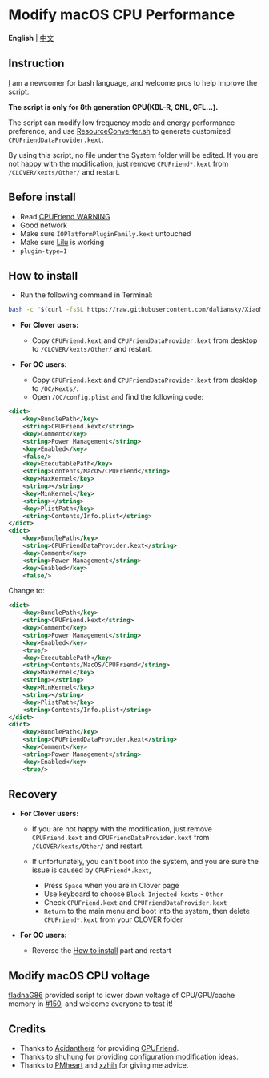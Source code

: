 # Modify macOS CPU Performance

**English** | [中文](README_CN.md)

## Instruction

[I](https://github.com/stevezhengshiqi) am a newcomer for bash language, and welcome pros to help improve the script.

**The script is only for 8th generation CPU(KBL-R, CNL, CFL...).**

The script can modify low frequency mode and energy performance preference, and use [ResourceConverter.sh](https://github.com/acidanthera/CPUFriend/tree/master/ResourceConverter) to generate customized `CPUFriendDataProvider.kext`.

By using this script, no file under the System folder will be edited. If you are not happy with the modification, just remove `CPUFriend*.kext` from `/CLOVER/kexts/Other/` and restart.


## Before install

- Read [CPUFriend WARNING](https://github.com/acidanthera/CPUFriend/blob/master/Instructions.md#warning)
- Good network
- Make sure `IOPlatformPluginFamily.kext` untouched
- Make sure [Lilu](https://github.com/acidanthera/Lilu) is working
- `plugin-type=1`


## How to install

- Run the following command in Terminal:

```bash
bash -c "$(curl -fsSL https://raw.githubusercontent.com/daliansky/XiaoMi-Pro-Hackintosh/master/one-key-cpufriend/one-key-cpufriend.sh)"
```

- **For Clover users:**
  - Copy `CPUFriend.kext` and `CPUFriendDataProvider.kext` from desktop to `/CLOVER/kexts/Other/` and restart.

- **For OC users:**
  - Copy `CPUFriend.kext` and `CPUFriendDataProvider.kext` from desktop to `/OC/Kexts/`.
  - Open `/OC/config.plist` and find the following code:
```xml
<dict>
    <key>BundlePath</key>
    <string>CPUFriend.kext</string>
    <key>Comment</key>
    <string>Power Management</string>
    <key>Enabled</key>
    <false/>
    <key>ExecutablePath</key>
    <string>Contents/MacOS/CPUFriend</string>
    <key>MaxKernel</key>
    <string></string>
    <key>MinKernel</key>
    <string></string>
    <key>PlistPath</key>
    <string>Contents/Info.plist</string>
</dict>
<dict>
    <key>BundlePath</key>
    <string>CPUFriendDataProvider.kext</string>
    <key>Comment</key>
    <string>Power Management</string>
    <key>Enabled</key>
    <false/> 
```
Change to:
```xml
<dict>
    <key>BundlePath</key>
    <string>CPUFriend.kext</string>
    <key>Comment</key>
    <string>Power Management</string>
    <key>Enabled</key>
    <true/>
    <key>ExecutablePath</key>
    <string>Contents/MacOS/CPUFriend</string>
    <key>MaxKernel</key>
    <string></string>
    <key>MinKernel</key>
    <string></string>
    <key>PlistPath</key>
    <string>Contents/Info.plist</string>
</dict>
<dict>
    <key>BundlePath</key>
    <string>CPUFriendDataProvider.kext</string>
    <key>Comment</key>
    <string>Power Management</string>
    <key>Enabled</key>
    <true/>  
```


## Recovery

- **For Clover users:**
  - If you are not happy with the modification, just remove `CPUFriend.kext` and `CPUFriendDataProvider.kext` from `/CLOVER/kexts/Other/` and restart.

  - If unfortunately, you can't boot into the system, and you are sure the issue is caused by `CPUFriend*.kext`,
 
    - Press `Space` when you are in Clover page
    - Use keyboard to choose `Block Injected kexts` - `Other`
    - Check `CPUFriend.kext` and `CPUFriendDataProvider.kext`
    - `Return` to the main menu and boot into the system, then delete `CPUFriend*.kext` from your CLOVER folder
    
- **For OC users:**
  - Reverse the [How to install](#how-to-install) part and restart


## Modify macOS CPU voltage

[fladnaG86](https://github.com/fladnaG86) provided script to lower down voltage of CPU/GPU/cache memory in [#150](https://github.com/daliansky/XiaoMi-Pro/issues/150), and welcome everyone to test it!


## Credits

- Thanks to [Acidanthera](https://github.com/acidanthera) for providing [CPUFriend](https://github.com/acidanthera/CPUFriend).
- Thanks to [shuhung](https://www.tonymacx86.com/members/shuhung.957282) for providing [configuration modification ideas](https://www.tonymacx86.com/threads/skylake-hwp-enable.214915/page-7).
- Thanks to [PMheart](https://github.com/PMheart) and [xzhih](https://github.com/xzhih) for giving me advice.
